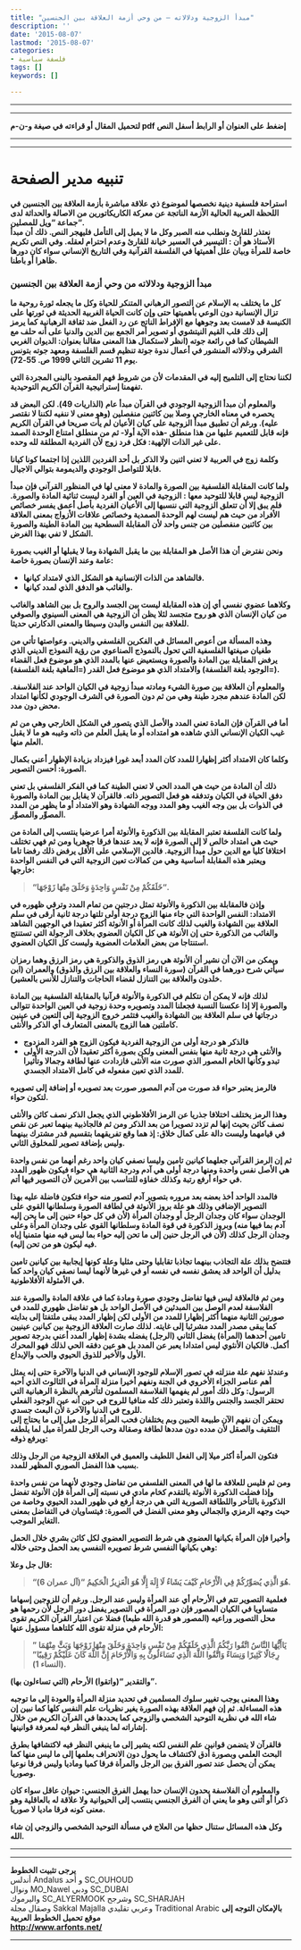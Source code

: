 ```yaml
---
title: "مبدأ الزوجية ودلالاته – من وحي أزمة العلاقة بين الجنسين"
description: ''
date: '2015-08-07'
lastmod: '2015-08-07'
categories:
- فلسفة سياسية
tags: []
keywords: []

---
```

---

---

**لتحميل المقال أو قراءته في صيغة و-ن-م pdf إضغط على العنوان أو الرابط أسفل النص**

---



---

# تنبيه مدير الصفحة

**استراحة فلسفية دينية نخصصها لموضوع ذي علاقة مباشرة بأزمة العلاقة بين الجنسين في اللحظة العربية الحالية الأزمة الناتجة عن معركة الكاريكاتورين من الاصالة والحداثة لدى جماعة “ويل للمصلين“.  
نعتذر للقارئ ونطلب منه الصبر وكل ما لا يميل إلى التأمل فليهجر النص. ذلك أن مبدأ الأستاذ هو أن : التيسير في العسير خيانة للقارئ وعدم احترام لعقله. وفي النص تكريم خاصة للمرأة وبيان علل أهميتها في الفلسفة القرآنية وفي التاريخ الإنساني سواء كان دورها ظاهرا أو باطنا.**

### **مبدأ الزوجية ودلالاته من وحي أزمة العلاقة بين الجنسين**

**كل ما يختلف به الإسلام عن التصور الرهباني المتنكر للحياة وكل ما يجعله ثورة روحية ما تزال الإنسانية دون الوعي بأهميتها حتى وإن كانت الحياة الغربية الحديثة في ثورتها على الكنيسة قد لامست بعد وجوهها مع الإفراط الناتج عن رد الفعل ضد ثقافة الرهبانية كما يرمز إلى ذلك قلب القيم النيتشوي أو تصوير أمر الجمع بين الدين والدنيا على أنه حلف مع الشيطان كما في رائعة جوته (انظر لاستكمال هذا المعنى مقالنا بعنوان: الديوان الغربي الشرقي ودلالاته المنشور في أعمال ندوة جوتة تنظيم قسم الفلسفة ومعهد جوته بتونس يوم 11 تشرين الثاني 1999 ص. 55-72).**

**لكننا نحتاج إلى التلميح إليه في المقدمات لأن من شروط فهم المقصود بالبنى المجردة التي تفهمنا إستراتيجية القرآن الكريم التوحيدية.**

**والمعلوم أن مبدأ الزوجية الوجودي في القرآن مبدأ عام (الذاريات 49). لكن البعض قد يحصره في معناه الخارجي وصلا بين كائنين منفصلين (وهو معنى لا ننفيه لكننا لا نقتصر عليه). ورغم أن تطبيق مبدأ الزوجية على كيان الأعيان لم يأت صريحا في القرآن الكريم فإنه قابل للتعميم عليها من هذا منطلق -هذه الآية أولا- ثم من منطلق امتناع الوحدة الصمد على غير الذات الإلهية: فكل فرد زوج لأن الفردية المطلقة لله وحده.**

**وكلمة زوج في العربية لا تعني اثنين ولا الذكر بل أحد الفردين اللذين إذا اجتمعا كونا كيانا قابلا للتواصل الوجودي والديمومة بتوالي الاجيال.**

**ولما كانت المقابلة الفلسفية بين الصورة والمادة لا معنى لها في المنظور القرآني فإن مبدأ الزوجية ليس قابلا للتوحيد معها : الزوجية في العين أو الفرد ليست ثنائية المادة والصورة. فلم يبق إلا أن تتعلق الزوجية التي ننسبها إلى الأعيان الفردية بأصل أعمق يفسر خصائص الأفراد من حيث هم ليست لهم الوحدة الصمدية وخصائص علاقات الأزواج بمعنى العلاقة بين كائنين منفصلين من جنس واحد لأن المقابلة السطحية بين المادة الطينة والصورة الشكل لا تفي بهذا الغرض.**

**ونحن نفترض أن هذا الأصل هو المقابلة بين ما يقبل الشهادة وما لا يقبلها أو الغيب بصورة عامة وعند الإنسان بصورة خاصة:**

* **فالشاهد من الذات الإنسانية هو الشكل الذي لامتداد كيانها.**
* **والغائب هو الدفق الذي لمدد كيانها.**

**وكلاهما عضوي نفسي أي إن هذه المقابلة ليست بين الجسد والروح بل بين الشاهد والغائب من كيان الإنسان الذي هو روح متجسد لئلا يظن أن الزوجية هي المعنى السينوي والصوفي للعلاقة بين النفس والبدن وسيطا والمعنى الدكارتي حديثا.**

**وهذه المسألة من أعوص المسائل في الفكرين الفلسفي والديني. وعواصتها تأتي من طغيان صيغتها الفلسفية التي تحول بالنموذج الصناعوي من رؤية النموذج الديني الذي يرفض المقابلة بين المادة والصورة ويستعيض عنها بالمدد الذي هو موضوع فعل القضاء (=الوجود بلغة الفلسفة) والامتداد الذي هو موضوع فعل القدر (=الماهية بلغة الفلسفة).**

**والمعلوم أن العلاقة بين صورة الشيء ومادته مبدأ زوجية في الكيان الواحد عند الفلاسفة. لكن المادة عندهم مجرد طينة وهي من ثم دون الصورة في الشرف الوجودي لكأنها امتداد محض دون مدد.**

**أما في القرآن فإن المادة تعني المدد والأصل الذي يتصور في الشكل الخارجي وهي من ثم غيب الكيان الإنساني الذي شاهده هو امتداده أو ما يقبل العلم من ذاته وغيبه هو ما لا يقبل العلم منها.**

**وكلما كان الامتداد أكثر إظهارا للمدد كان المدد أبعد غورا فيزداد بزيادة الإظهار أعني بكمال الصورة: أحسن التصوير.**

**ذلك أن المادة من حيث هي المدد الحي لا تعني الطينة كما في الفكر الفلسفي بل تعني دفق الحياة في الكيان وتدفقه هو فعل التصوير ذاته. فالقرآن لا يقابل بين المادة والصورة في الذوات بل بين وجه الغيب وهو المدد ووجه الشهادة وهو الامتداد أو ما يظهر من المدد المصوِّر والمصوَّر.**

**ولما كانت الفلسفة تعتبر المقابلة بين الذكورة والأنوثة أمرا عرضيا ينتسب إلى المادة من حيث هي امتداد خالص لا إلى الصورة فإنه لا يعد عندها فرقا جوهريا ومن ثم فهي تختلف اختلافا كليا مع الدين حول مبدأ الزوجية. فالدين الإسلامي على الأقل يرفض ذلك رفضا تاما ويعتبر هذه المقابلة أساسية وهي من كمالات تعين الزوجية التي في النفس الواحدة خارجها:**

> **“خَلَقَكُمْ مِنْ نَفْسٍ وَاحِدَةٍ وَخَلَقَ مِنْهَا زَوْجَهَا“.**

**وإذن فالمقابلة بين الذكورة والأنوثة تمثل درجتين من تمام المدد وترقي ظهوره في الامتداد: النفس الواحدة التي جاء منها الزوج درجة أولى تلتها درجة ثانية أرقى في سلم العلاقة بين الشهادة والغيب لذلك كانت المرأة أو الأنوثة أكثر تعقيدا في الوجهين الشاهد والغائب من الذكورة حتى إن الأنوثة هي كل الكيان العضوي بخلاف الرجولة التي تستنتج استنتاجا من بعض العلامات العضوية وليست كل الكيان العضوي.**

**ويمكن من الآن أن نشير أن الأنوثة هي رمز الذوق والذكورة هي رمز الرزق وهما رمزان سيأتي شرح دورهما في القرآن (سورة النساء والعلاقة بين الرزق والذوق) والعمران (ابن خلدون والعلاقة بين التنازل لقضاء الحاجات والتنازل للأنس بالعشير).**

**لذلك فإنه لا يمكن أن نتكلم في الذكورة والأنوثة قرآنيا بالمقابلة الفلسفية بين المادة والصورة إلا إذا عكسنا النسبة فجعلنا المدد وتصويره وحدة زوجية في العين الواحدة تتوالى درجاتها في سلم العلاقة بين الشهادة والغيب فتثمر خروج الزوجية إلى التعين في عينين كاملتين هما الزوج بالمعنى المتعارف أي الذكر والأنثى.**

* **فالذكر هو درجة أولى من الزوجية الفردية فيكون الزوج هو الفرد المزدوج**
* **والأنثى هي درجة ثانية منها بنفس المعنى ولكن بصورة أكثر تعقيدا لأن الدرجة الأولى تبدو وكأنها الخام المصور الذي صورت منه الأنثى فازدادت عنها لطافة وجمالا وتأثيرا للمدد الذي تعين مفعوله في كامل الامتداد الجسدي.**

**فالرمز يعتبر حواء قد صورت من آدم المصور صورت بعد تصويره أو إضافة إلى تصويره لتكون حواء.**

**وهذا الرمز يختلف اختلافا جذريا عن الرمز الأفلاطوني الذي يجعل الذكر نصف كائن والأنثى نصف كائن بحيث إنها لم تزدد تصويرا من بعد الذكر ومن ثم فالجاذبية بينهما تعبر عن نقص في قيامهما وليست دالة على كمال خلاق: إذ هما وقع تفريقهما بتقسيم قدر مشترك بينهما وليس بإضافة تصوير للمخلوق الثاني.**

**ثم إن الرمز القرآني جعلهما كيانين تامين وليسا نصفي كيان واحد رغم أنهما من نفس واحدة هي الأصل نفس واحدة ومنها درجة أولى هي آدم ودرجة الثانية هي حواء فيكون ظهور المدد في حواء أرفع رتبة وكذلك خفاؤه للتناسب بين الأمرين لأن التصوير فيها أتم.**

**فالمدد الواحد أخذ بعضه بعد مروره بتصوير آدم لتصور منه حواء فتكون فاضلة عليه بهذا التصوير الإضافي وذلك هو علة بروز الأنوثة في لطافة الصورة وسلطانها القوي على الوجدان سواء كان وجدان الرجل أو وجدان المرأة (لأن في كل حواء حنين إلى ما يحن إليه آدم بما فيها منه) وبروز الذكورة في قوة المادة وسلطانها القوي على وجدان المرأة وعلى وجدان الرجل كذلك (لأن في الرجل حنين إلى ما تحن إليه حواء بما ليس فيه منها متمنيا إياه فيه ليكون هو من تحن إليه).**

**فتتضح بذلك علة التجاذب بينهما تجاذبا تقابليا وحتى مثليا وعلة كونها إيجابية بين كيانين تامين بدليل أن الواحد قد يعشق نفسه في نفسه أو في غيرها لأنهما ليسا نصفي كيان واحد كما في الأمثولة الأفلاطونية.**

**ومن ثم فالعلاقة ليس فيها تفاضل وجودي صورة ومادة كما في علاقة المادة والصورة عند الفلاسفة لعدم الوصل بين المبدئين في الأصل الواحد بل هو تفاضل ظهوري للمدد في صورتين الثانية منهما أكثر إظهارا للمدد من الأولى لكن إظهار المدد يبقى ملتفتا إلى بدايته كما يبقى مصدر المدد مشرئبا إلى غايته. لذلك صارت العلاقة الزوجية بين كيانين عينيين تامين أحدهما (المرأة) يفضل الثاني (الرجل) يفضله بشدة إظهار المدد أعني بدرجة تصوير أكمل. فالكيان الأنثوي ليس امتدادا يعبر عن المدد بل هو عين دفقه الحي لذلك فهو المحرك الأول والأخير للذوق الحيوي والحب والإبداع.**

**وعندئذ نفهم علة منزلته في تصور الإسلام للوجود الإنساني في الدنيا والآخرة حتى إنه يمثل أهم عناصر الجزاء الأخروي في الجنة ونفهم أخيرا منزلة المرأة في الثالوث الذي أحبه الرسول: وكل ذلك أمور لم يفهمها الفلاسفة المسلمون لتأثرهم بالنظرة الرهبانية التي تحتقر الجسد والجنس واللذة وتعتبر ذلك كله منافيا للروح في حين أنه عين الوجود الفعلي للروح في الدنيا والآخرة لأن البعث جسدي.  
ويمكن أن نفهم الآن طبيعة الحبين وبم يختلفان فحب المرأة للرجل ميل إلى ما يحتاج إلى التثقيف والصقل لأن مدده دون مددها لطافة وصقالة وحب الرجل للمرأة ميل لما يلطفه ويرفع ذوقه:**

**فتكون المرأة أكثر ميلا إلى الفعل اللطيف والعميق في العلاقة الزوجية من الرجل وذلك بسبب هذا الفضل الصوري المظهر للمدد.**

**ومن ثم فليس للعلاقة ما لها في المعنى الفلسفي من تفاضل وجودي لأنهما من نفس واحدة وإذا فضلت الذكورة الأنوثة بالتقدم كخام مادي في نسبته إلى المرأة فإن الأنوثة تفضل الذكورة بالتأخر واللطافة الصورية التي هي درجة أرفع في ظهور المدد الحيوي وخاصة من حيث وجهه الرمزي والجمالي وهو معنى الفضل في الصورة: فيتساويان في التفاضل بمعنى التغاير الموجب.**

**وأخيرا فإن المرأة بكيانها العضوي هي شرط التصوير العضوي لكل كائن بشري خلال الحمل وهي بكيانها النفسي شرط تصويره النفسي بعد الحمل وحتى خلاله:**

**قال جل وعلا:**

> **“هُوَ الَّذِي يُصَوِّرُكُمْ فِي الْأَرْحَامِ كَيْفَ يَشَاءُ لَا إِلَهَ إِلَّا هُوَ الْعَزِيزُ الْحَكِيمُ “(آل عمران 6).**

**فعلمية التصوير تتم في الأرحام أي عند المرأة وليس عند الرجل. ورغم أن للزوجين إسهاما متساويا في الكيان المصور فإن دور المرأة في التصوير يفضل دور الرجل لأن رحمها هو محل التصوير وراعيه (المصور هو قدرة الله طبعا) فضلا عن اعتبار القرآن الكريم تقوى الأرحام في منزلة تقوى الله كلتاهما مسؤول عنها:**

> **” يَاأَيُّهَا النَّاسُ اتَّقُوا رَبَّكُمُ الَّذِي خَلَقَكُمْ مِنْ نَفْسٍ وَاحِدَةٍ وَخَلَقَ مِنْهَا زَوْجَهَا وَبَثَّ مِنْهُمَا رِجَالًا كَثِيرًا وَنِسَاءً وَاتَّقُوا اللَّهَ الَّذِي تَسَاءَلُونَ بِهِ وَالْأَرْحَامَ إِنَّ اللَّهَ كَانَ عَلَيْكُمْ رَقِيبًا” (النساء 1).**

**والتقدير “(واتقوا) الأرحام (التي تساءلون بها)”.**

**وهذا المعنى يوجب تغيير سلوك المسلمين في تحديد منزلة المرأة والعودة إلى ما توجبه هذه المساءلة. ثم إن فهم العلاقة بهذه الصورة يغير نظريات علم النفس كلها كما نبين إن شاء الله في نظرية التوحيد الشخصي والزوجي كما يحددها في القرآن الكريم من خلال إشاراته لما ينبغي النظر فيه لمعرفة قوانينها.**

**فالقرآن لا يتضمن قوانين علم النفس لكنه يشير إلى ما ينبغي النظر فيه لاكتشافها بطرق البحث العلمي وبصورة أدق لاكتشاف ما يحول دون الانحراف بعلمها إلى ما ليس منها كما يمكن أن يحصل عند تصور الفرق بين الرجل والمرأة فرقا كميا وماديا وليس فرقا نوعيا وصوريا.**

**والمعلوم أن الفلاسفة يحدون الإنسان حدا يهمل الفرق الجنسي: حيوان عاقل سواء كان ذكرا أو أثنى وهو ما يعني أن الفرق الجنسي ينتسب إلى الحيوانية ولا علاقة له بالعاقلية وهو معنى كونه فرقا ماديا لا صوريا.**

**وكل هذه المسائل ستنال حظها من العلاج في مسألة التوحيد الشخصي والزوجي إن شاء الله.**

---

---

**يرجى تثبيت الخطوط**   
 أندلس Andalus  و أحد SC\_OUHOUD  
 ونوال MO\_Nawel  ودبي SC\_DUBAI   
 واليرموك SC\_ALYERMOOK  وشرجح SC\_SHARJAH   
 وصقال مجلة Sakkal Majalla وعربي تقليدي Traditional Arabic  **بالإمكان التوجه إلى موقع تحميل الخطوط العربية  
 http://www.arfonts.net/**

---

###